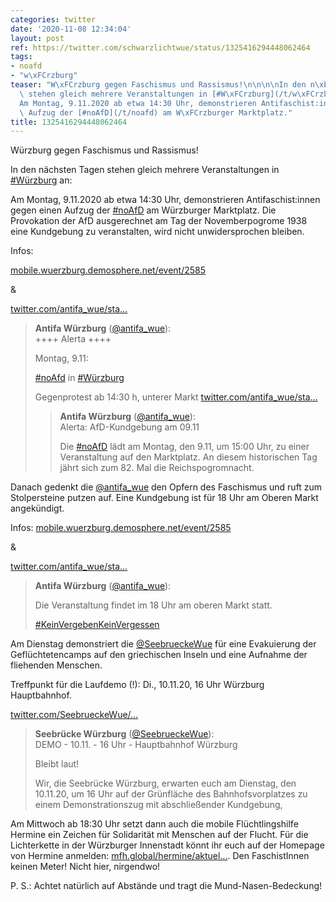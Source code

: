 ```yaml
---
categories: twitter
date: '2020-11-08 12:34:04'
layout: post
ref: https://twitter.com/schwarzlichtwue/status/1325416294448062464
tags:
- noafd
- "w\xFCrzburg"
teaser: "W\xFCrzburg gegen Faschismus und Rassismus!\n\n\n\nIn den n\xE4chsten Tagen\
  \ stehen gleich mehrere Veranstaltungen in [#W\xFCrzburg](/t/w\xFCrzburg) an:\n\n\
  Am Montag, 9.11.2020 ab etwa 14:30 Uhr, demonstrieren Antifaschist:innen gegen einen\
  \ Aufzug der [#noAfD](/t/noafd) am W\xFCrzburger Marktplatz."
title: 1325416294448062464
---
```

Würzburg gegen Faschismus und Rassismus!



In den nächsten Tagen stehen gleich mehrere Veranstaltungen in [#Würzburg](/t/würzburg) an:

Am Montag, 9.11.2020 ab etwa 14:30 Uhr, demonstrieren Antifaschist:innen gegen einen Aufzug der [#noAfD](/t/noafd) am Würzburger Marktplatz.
Die Provokation der AfD ausgerechnet am Tag der Novemberpogrome 1938 eine Kundgebung zu veranstalten, wird nicht unwidersprochen bleiben.

Infos: 

[mobile.wuerzburg.demosphere.net/event/2585](https://mobile.wuerzburg.demosphere.net/event/2585)

&amp;

[twitter.com/antifa_wue/sta…](https://twitter.com/antifa_wue/status/1324674975102652416?s=19)
> <b>Antifa Würzburg</b> ([@antifa_wue](https://twitter.com/antifa_wue)):  
>++++ Alerta ++++  
>  
>  
>  
>Montag, 9.11:   
>  
>[#noAfd](/t/noafd) in [#Würzburg](/t/würzburg)  
>  
>Gegenprotest ab 14:30 h, unterer Markt [twitter.com/antifa_wue/sta…](https://twitter.com/antifa_wue/status/1323234248539672576)  
>> <b>Antifa Würzburg</b> ([@antifa_wue](https://twitter.com/antifa_wue)):    
>>Alerta: AfD-Kundgebung am 09.11    
>>    
>>    
>>    
>>Die [#noAfD](/t/noafd) lädt am Montag, den 9.11, um 15:00 Uhr, zu einer Veranstaltung auf den Marktplatz. An diesem historischen Tag jährt sich zum 82. Mal die Reichspogromnacht.     
>  
>  


Danach gedenkt die [@antifa_wue](https://twitter.com/antifa_wue) den Opfern des Faschismus und ruft zum Stolpersteine putzen auf. Eine Kundgebung ist für 18 Uhr am Oberen Markt angekündigt. 

Infos: [mobile.wuerzburg.demosphere.net/event/2585](https://mobile.wuerzburg.demosphere.net/event/2585)

&amp;

[twitter.com/antifa_wue/sta…](https://twitter.com/antifa_wue/status/1324673868846518272?s=19)
> <b>Antifa Würzburg</b> ([@antifa_wue](https://twitter.com/antifa_wue)):  
>  
>  
>  
>  
>Die Veranstaltung findet im 18 Uhr am oberen Markt statt.  
>  
>[#KeinVergebenKeinVergessen](/t/keinvergebenkeinvergessen)   


Am Dienstag demonstriert die [@SeebrueckeWue](https://twitter.com/SeebrueckeWue) für eine Evakuierung der Geflüchtetencamps auf den griechischen Inseln und eine Aufnahme der fliehenden Menschen.

Treffpunkt für die Laufdemo (!): Di., 10.11.20, 16 Uhr Würzburg Hauptbahnhof.

[twitter.com/SeebrueckeWue/…](https://twitter.com/SeebrueckeWue/status/1324693791366930432?s=19)
> <b>Seebrücke Würzburg</b> ([@SeebrueckeWue](https://twitter.com/SeebrueckeWue)):  
>DEMO - 10.11. - 16 Uhr - Hauptbahnhof Würzburg  
>  
>  
>  
>Bleibt laut!  
>  
>Wir, die Seebrücke Würzburg, erwarten euch am Dienstag, den 10.11.20, um 16 Uhr auf der Grünfläche des Bahnhofsvorplatzes zu einem Demonstrationszug mit abschließender Kundgebung,   


Am Mittwoch ab 18:30 Uhr setzt dann auch die mobile Flüchtlingshilfe Hermine ein Zeichen für Solidarität mit Menschen auf der Flucht. Für die Lichterkette in der Würzburger Innenstadt könnt ihr euch auf der Homepage von Hermine anmelden: [mfh.global/hermine/aktuel…](https://mfh.global/hermine/aktuelles/).
Den FaschistInnen keinen Meter! Nicht hier, nirgendwo!



P. S.: Achtet natürlich auf Abstände und tragt die Mund-Nasen-Bedeckung!